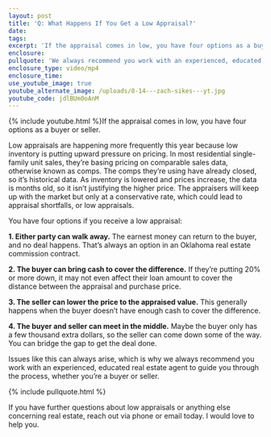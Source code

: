 ```yaml
---
layout: post
title: 'Q: What Happens If You Get a Low Appraisal?'
date:
tags:
excerpt: 'If the appraisal comes in low, you have four options as a buyer or seller.'
enclosure:
pullquote: 'We always recommend you work with an experienced, educated real estate agent.'
enclosure_type: video/mp4
enclosure_time:
use_youtube_image: true
youtube_alternate_image: /uploads/8-14---zach-sikes---yt.jpg
youtube_code: jdlBUm0oAnM
---
```


{% include youtube.html %}If the appraisal comes in low, you have four options as a buyer or seller.

Low appraisals are happening more frequently this year because low inventory is putting upward pressure on pricing. In most residential single-family unit sales, they’re basing pricing on comparable sales data, otherwise known as comps. The comps they’re using have already closed, so it’s historical data. As inventory is lowered and prices increase, the data is months old, so it isn’t justifying the higher price. The appraisers will keep up with the market but only at a conservative rate, which could lead to appraisal shortfalls, or low appraisals.&nbsp;

You have four options if you receive a low appraisal:

**1\. Either party can walk away.** The earnest money can return to the buyer, and no deal happens. That’s always an option in an Oklahoma real estate commission contract.&nbsp;

**2\. The buyer can bring cash to cover the difference.** If they’re putting 20% or more down, it may not even affect their loan amount to cover the distance between the appraisal and purchase price.

**3\. The seller can lower the price to the appraised value.** This generally happens when the buyer doesn’t have enough cash to cover the difference.

**4\. The buyer and seller can meet in the middle.** Maybe the buyer only has a few thousand extra dollars, so the seller can come down some of the way. You can bridge the gap to get the deal done.&nbsp;

Issues like this can always arise, which is why we always recommend you work with an experienced, educated real estate agent to guide you through the process, whether you’re a buyer or seller.&nbsp;

{% include pullquote.html %}

If you have further questions about low appraisals or anything else concerning real estate, reach out via phone or email today. I would love to help you.